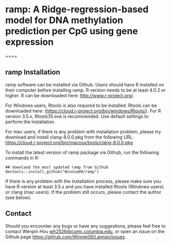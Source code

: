 # ramp:  A Ridge-regression-based model for DNA methylation prediction per CpG using gene expression

====

## ramp Installation

ramp software can be installed via Github.
Users should have R installed on their computer before installing ramp. R version needs to be at least 4.0.2 or higher. R can be downloaded here: http://www.r-project.org/.

For Windows users, Rtools is also required to be installed. Rtools can be downloaded here: (https://cloud.r-project.org/bin/windows/Rtools/). For R version 3.5.x, Rtools35.exe is recommended. Use default settings to perform the installation.

For mac users, if there is any problem with installation problem, please try download and install clang-8.0.0.pkg from the following URL: https://cloud.r-project.org/bin/macosx/tools/clang-8.0.0.pkg


To install the latest version of ramp package via Github, run the following commands in R:
```{r }
## downlaod the most updated ramp from Github
devtools::install_github("Winnie09/ramp")
```

If there is any problem with the installation process, please make sure you have R version at least 3.5.x and you have installed Rtools (Windows users) or clang (mac users). If the problem still occurs, please contact the author (see below).


## Contact

Should you encounter any bugs or have any suggestions, please feel free to contact Wenpin Hou <wh2526@cumc.columbia.edu>, or open an issue on the Github page https://github.com/Winnie09/Lamian/issues.

